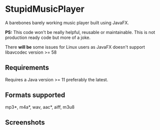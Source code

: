 # StupidMusicPlayer
A barebones barely working music player built using JavaFX. 

**PS:** This code won't be really helpful, reusable or maintainable. This is not production ready code but more of a joke.

There **will be** some issues for Linux users as JavaFX doesn't support libavcodec version >= 58

## Requirements
Requires a Java version >= 11 preferably the latest.


## Formats supported
mp3*, m4a*, wav, aac*, aiff, m3u8


## Screenshots
